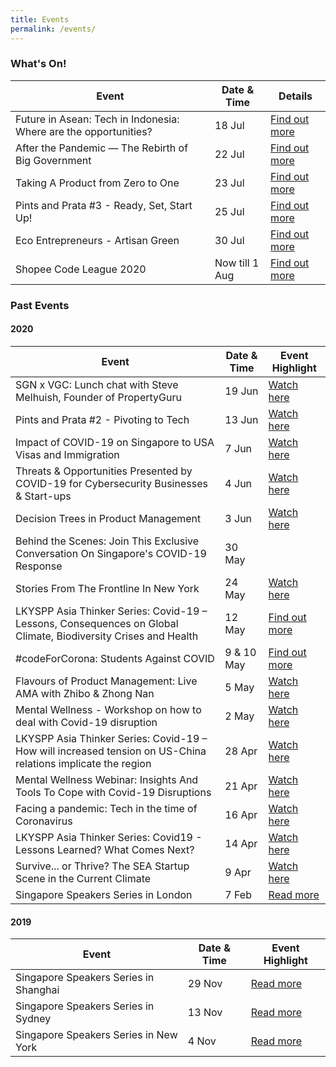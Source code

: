 ```yaml
---
title: Events
permalink: /events/
---
```


### What's On!

| Event  | Date & Time | Details |
|---|---|---|
| Future in Asean: Tech in Indonesia: Where are the opportunities? | 18 Jul | [Find out more](https://www.singaporeglobalnetwork.com/events/future-in-asean/) |
| After the Pandemic — The Rebirth of Big Government | 22 Jul | [Find out more](https://www.singaporeglobalnetwork.com/events/after-the-pandemic/) |
| Taking A Product from Zero to One | 23 Jul | [Find out more](https://www.singaporeglobalnetwork.com/events/taking-a-product-from-zero-to-one/) |
| Pints and Prata #3 - Ready, Set, Start Up! | 25 Jul | [Find out more](https://www.singaporeglobalnetwork.com/events/ready-set-startup/) |
| Eco Entrepreneurs - Artisan Green | 30 Jul | [Find out more](https://www.singaporeglobalnetwork.com/events/eco-entrepreneurs-series/) |
| Shopee Code League 2020 | Now till 1 Aug | [Find out more](https://www.singaporeglobalnetwork.com/events/shopee-code-league-2020/) |


### Past Events

#### 2020

| Event  | Date & Time | Event Highlight |
|---|---|---| 
| SGN x VGC: Lunch chat with Steve Melhuish, Founder of PropertyGuru | 19 Jun | [Watch here]() |
| Pints and Prata #2 - Pivoting to Tech | 13 Jun | [Watch here](https://youtu.be/PryoruCOHjg) |
| Impact of COVID-19 on Singapore to USA Visas and Immigration | 7 Jun | [Watch here](https://www.facebook.com/163610613667089/posts/3603916642969785/) |
| Threats & Opportunities Presented by COVID-19 for Cybersecurity Businesses & Start-ups | 4 Jun | [Watch here](https://www.youtube.com/watch?v=iSTgrO_TaaE&t=11s) |
| Decision Trees in Product Management | 3 Jun | [Watch here](https://www.youtube.com/watch?v=ht-kMF0AisA&t=3s) |
| Behind the Scenes: Join This Exclusive Conversation On Singapore's COVID-19 Response | 30 May | 
| Stories From The Frontline In New York | 24 May | [Watch here](https://youtu.be/O5wgsIsV2zs) |
| LKYSPP Asia Thinker Series: Covid-19 – Lessons, Consequences on Global Climate, Biodiversity Crises and Health | 12 May | [Find out more](https://lkyspp.nus.edu.sg/news-events/events/details/covid-19-lessons-consequences-on-global-climate-biodiversity-crises-and-health) |
| #codeForCorona: Students Against COVID | 9 & 10 May | [Find out more](https://www.eventbrite.sg/e/codeforcorona-students-against-covid-tickets-101453431946) |
| Flavours of Product Management: Live AMA with Zhibo & Zhong Nan | 5 May |  [Watch here](https://youtu.be/DaNSJq3ln-Y) |
| Mental Wellness - Workshop on how to deal with Covid-19 disruption | 2 May | [Watch here](https://youtu.be/GLItys0isHE) |
| LKYSPP Asia Thinker Series: Covid-19 – How will increased tension on US-China relations implicate the region | 28 Apr | [Watch here](https://www.facebook.com/singaporeglobalnetwork/posts/3439500522744732) |
| Mental Wellness Webinar: Insights And Tools To Cope with Covid-19 Disruptions | 21 Apr | [Watch here](https://youtu.be/l1jOD4KvSK8) |
| Facing a pandemic: Tech in the time of Coronavirus | 16 Apr | [Watch here](https://youtu.be/ltsAlBM6Gvs) |
| LKYSPP Asia Thinker Series: Covid19 - Lessons Learned? What Comes Next? | 14 Apr | [Watch here](https://www.facebook.com/nuslkyspp/videos/515163069176839/) |
| Survive... or Thrive? The SEA Startup Scene in the Current Climate | 9 Apr | [Watch here](https://youtu.be/mNguMfFilvc) |
| Singapore Speakers Series in London | 7 Feb | [Read more](https://www.singaporeglobalnetwork.com/events/ssslondon-feb2020) |

#### 2019

| Event  | Date & Time | Event Highlight |
|---|---|---|
| Singapore Speakers Series in Shanghai | 29 Nov | [Read more](https://www.singaporeglobalnetwork.com/events/ssssha-nov2019) |
| Singapore Speakers Series in Sydney  | 13 Nov | [Read more](https://www.singaporeglobalnetwork.com/events/ssssyd-nov2019) |
| Singapore Speakers Series in New York | 4 Nov | [Read more](https://www.singaporeglobalnetwork.com/events/sssny-nov2019) |
